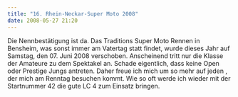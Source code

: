 ```yaml
---
title: "16. Rhein-Neckar-Super Moto 2008"
date: 2008-05-27 21:20
---
```

Die Nennbestätigung ist da. Das Traditions Super Moto Rennen in Bensheim, was sonst immer am Vatertag statt findet, wurde dieses Jahr auf Samstag, den 07. Juni 2008 verschoben. Anscheinend tritt nur die Klasse der Amateure zu dem Spektakel an. Schade eigentlich, dass keine Open oder Prestige Jungs antreten. Daher freue ich mich um so mehr auf jeden , der mich am Renntag besuchen kommt. Wie so oft werde ich wieder  mit der Startnummer 42 die gute LC 4 zum Einsatz bringen.
